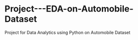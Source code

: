 # Project---EDA-on-Automobile-Dataset
Project for Data Analytics using Python  on Automobile Dataset
